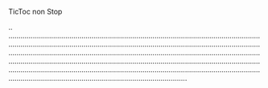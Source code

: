 TicToc non Stop

..
....................................................................................................................................................................................................................................................................................................................................................................................................................................................................................................................................................................................................................................................................................................................................
